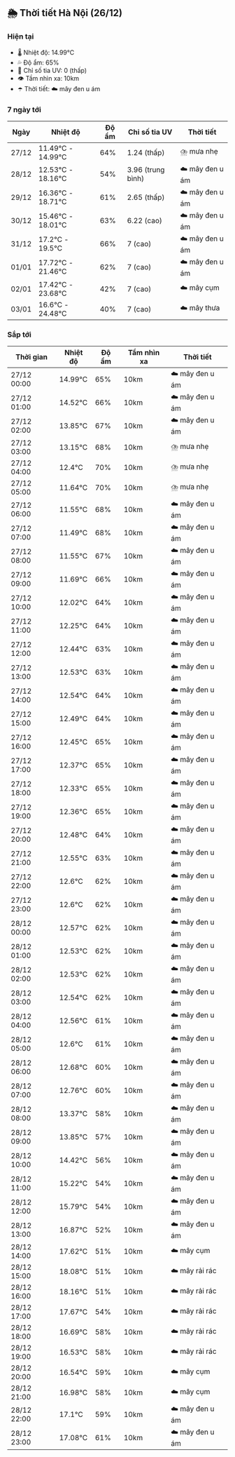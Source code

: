 ## 🌦️ Thời tiết Hà Nội (26/12)

### Hiện tại

- 🌡️ Nhiệt độ: 14.99℃
- 💦 Độ ẩm: 65%
- 🌟 Chỉ số tia UV: 0 (thấp)
- 👁️ Tầm nhìn xa: 10km
- ☂️ Thời tiết: ☁️ mây đen u ám

### 7 ngày tới

| Ngày | Nhiệt độ | Độ ẩm | Chỉ số tia UV | Thời tiết |
| --- | --- | --- | --- | --- |
| 27/12 | 11.49℃ - 14.99℃ | 64% | 1.24 (thấp) | ⛈️ mưa nhẹ |
| 28/12 | 12.53℃ - 18.16℃ | 54% | 3.96 (trung bình) | ☁️ mây đen u ám |
| 29/12 | 16.36℃ - 18.71℃ | 61% | 2.65 (thấp) | ☁️ mây đen u ám |
| 30/12 | 15.46℃ - 18.01℃ | 63% | 6.22 (cao) | ☁️ mây đen u ám |
| 31/12 | 17.2℃ - 19.5℃ | 66% | 7 (cao) | ☁️ mây đen u ám |
| 01/01 | 17.72℃ - 21.46℃ | 62% | 7 (cao) | ☁️ mây đen u ám |
| 02/01 | 17.42℃ - 23.68℃ | 42% | 7 (cao) | ☁️ mây cụm |
| 03/01 | 16.6℃ - 24.48℃ | 40% | 7 (cao) | ☁️ mây thưa |

### Sắp tới

| Thời gian | Nhiệt độ | Độ ẩm | Tầm nhìn xa | Thời tiết |
| --- | --- | --- | --- | --- |
| 27/12 00:00 | 14.99℃ | 65% | 10km | ☁️ mây đen u ám |
| 27/12 01:00 | 14.52℃ | 66% | 10km | ☁️ mây đen u ám |
| 27/12 02:00 | 13.85℃ | 67% | 10km | ☁️ mây đen u ám |
| 27/12 03:00 | 13.15℃ | 68% | 10km | ⛈️ mưa nhẹ |
| 27/12 04:00 | 12.4℃ | 70% | 10km | ⛈️ mưa nhẹ |
| 27/12 05:00 | 11.64℃ | 70% | 10km | ⛈️ mưa nhẹ |
| 27/12 06:00 | 11.55℃ | 68% | 10km | ☁️ mây đen u ám |
| 27/12 07:00 | 11.49℃ | 68% | 10km | ☁️ mây đen u ám |
| 27/12 08:00 | 11.55℃ | 67% | 10km | ☁️ mây đen u ám |
| 27/12 09:00 | 11.69℃ | 66% | 10km | ☁️ mây đen u ám |
| 27/12 10:00 | 12.02℃ | 64% | 10km | ☁️ mây đen u ám |
| 27/12 11:00 | 12.25℃ | 64% | 10km | ☁️ mây đen u ám |
| 27/12 12:00 | 12.44℃ | 63% | 10km | ☁️ mây đen u ám |
| 27/12 13:00 | 12.53℃ | 63% | 10km | ☁️ mây đen u ám |
| 27/12 14:00 | 12.54℃ | 64% | 10km | ☁️ mây đen u ám |
| 27/12 15:00 | 12.49℃ | 64% | 10km | ☁️ mây đen u ám |
| 27/12 16:00 | 12.45℃ | 65% | 10km | ☁️ mây đen u ám |
| 27/12 17:00 | 12.37℃ | 65% | 10km | ☁️ mây đen u ám |
| 27/12 18:00 | 12.33℃ | 65% | 10km | ☁️ mây đen u ám |
| 27/12 19:00 | 12.36℃ | 65% | 10km | ☁️ mây đen u ám |
| 27/12 20:00 | 12.48℃ | 64% | 10km | ☁️ mây đen u ám |
| 27/12 21:00 | 12.55℃ | 63% | 10km | ☁️ mây đen u ám |
| 27/12 22:00 | 12.6℃ | 62% | 10km | ☁️ mây đen u ám |
| 27/12 23:00 | 12.6℃ | 62% | 10km | ☁️ mây đen u ám |
| 28/12 00:00 | 12.57℃ | 62% | 10km | ☁️ mây đen u ám |
| 28/12 01:00 | 12.53℃ | 62% | 10km | ☁️ mây đen u ám |
| 28/12 02:00 | 12.53℃ | 62% | 10km | ☁️ mây đen u ám |
| 28/12 03:00 | 12.54℃ | 62% | 10km | ☁️ mây đen u ám |
| 28/12 04:00 | 12.56℃ | 61% | 10km | ☁️ mây đen u ám |
| 28/12 05:00 | 12.6℃ | 61% | 10km | ☁️ mây đen u ám |
| 28/12 06:00 | 12.68℃ | 60% | 10km | ☁️ mây đen u ám |
| 28/12 07:00 | 12.76℃ | 60% | 10km | ☁️ mây đen u ám |
| 28/12 08:00 | 13.37℃ | 58% | 10km | ☁️ mây đen u ám |
| 28/12 09:00 | 13.85℃ | 57% | 10km | ☁️ mây đen u ám |
| 28/12 10:00 | 14.42℃ | 56% | 10km | ☁️ mây đen u ám |
| 28/12 11:00 | 15.22℃ | 54% | 10km | ☁️ mây đen u ám |
| 28/12 12:00 | 15.79℃ | 54% | 10km | ☁️ mây đen u ám |
| 28/12 13:00 | 16.87℃ | 52% | 10km | ☁️ mây đen u ám |
| 28/12 14:00 | 17.62℃ | 51% | 10km | ☁️ mây cụm |
| 28/12 15:00 | 18.08℃ | 51% | 10km | ☁️ mây rải rác |
| 28/12 16:00 | 18.16℃ | 51% | 10km | ☁️ mây rải rác |
| 28/12 17:00 | 17.67℃ | 54% | 10km | ☁️ mây rải rác |
| 28/12 18:00 | 16.69℃ | 58% | 10km | ☁️ mây rải rác |
| 28/12 19:00 | 16.53℃ | 58% | 10km | ☁️ mây rải rác |
| 28/12 20:00 | 16.54℃ | 59% | 10km | ☁️ mây cụm |
| 28/12 21:00 | 16.98℃ | 58% | 10km | ☁️ mây cụm |
| 28/12 22:00 | 17.1℃ | 59% | 10km | ☁️ mây đen u ám |
| 28/12 23:00 | 17.08℃ | 61% | 10km | ☁️ mây đen u ám |
